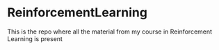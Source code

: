 # ReinforcementLearning
This is the repo where all the material from my course in Reinforcement Learning is present
